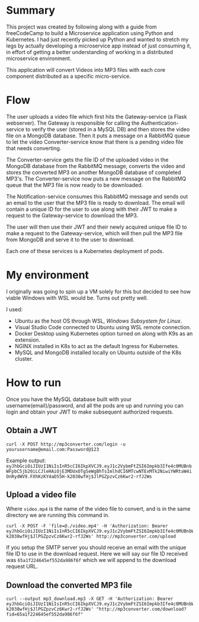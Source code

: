 # Summary

This project was created by following along with a guide from freeCodeCamp to build a Microservice application using Python and Kubernetes.
I had just recently picked up Python and wanted to stretch my legs by actually developing a microservice app instead of just consuming it, in effort of getting a better understanding of working in a distributed microservice environment.

This application will convert Videos into MP3 files with each core component distributed as a specific micro-service.


# Flow

The user uploads a video file which first hits the Gateway-service (a Flask webserver). The Gateway is responsible for calling the Authentication-service to verify the user (stored in a MySQL DB) and then stores the video file on a MongoDB database. Then it puts a message on a RabbitMQ queue to let the video Converter-service know that there is a pending video file that needs converting.

The Converter-service gets the file ID of the uploaded video in the MongoDB database from the RabbitMQ message, converts the video and stores the converted MP3 on another MongoDB database of completed MP3's. The Converter-service now puts a new message on the RabbitMQ queue that the MP3 file is now ready to be downloaded.

The Notification-service consumes this RabbitMQ message and sends out an email to the user that the MP3 file is ready to download.
The email will contain a unique ID for the user to use along with their JWT to make a request to the Gateway-service to download the MP3. 

The user will then use their JWT and their newly acquired unique file ID to make a request to the Gateway-service, which will then pull the MP3 file from MongoDB and serve it to the user to download.

Each one of these services is a Kubernetes deployment of pods.

# My environment

I originally was going to spin up a VM solely for this but decided to see how viable Windows with WSL would be. Turns out pretty well.

I used:
- Ubuntu as the host OS through WSL, *Windows Subsystem for Linux*. 
- Visual Studio Code connected to Ubuntu using WSL remote connection.
- Docker Desktop using Kubernetes option turned on along with K9s as an extension.
- NGINX installed in K8s to act as the default Ingress for Kubernetes.
- MySQL and MongoDB installed locally on Ubuntu outside of the K8s cluster.



# How to run
Once you have the MySQL database built with your username(email)/password, and all the pods are up and running you can login and obtain your JWT to make subsequent authorized requests. 

## Obtain a JWT
```
curl -X POST http://mp3converter.com/login -u yourusername@email.com:Password@123
```
Example output: `eyJhbGciOiJIUzI1NiIsInR5cCI6IkpXVCJ9.eyJ1c2VybmFtZSI6Impkb3Ife4c0MUBnbWFpbC5jb20iLCJleHAiOjE3MDUxOTgSeWgBhTsImlhdCI6MTcwNTExMTk2NiwiYWRtaW4iOnRydWV9.FXhKzKY4aD55H-k2038wfHj$JlPGZpzvCz6Kwr2-rfJ2Ws`

## Upload a video file
Where `video.mp4` is the name of the video file to convert, and is in the same directory we are running this command in.
```
curl -X POST -F 'file=@./video.mp4' -H 'Authorization: Bearer eyJhbGciOiJIUzI1NiIsInR5cCI6IkpXVCJ9.eyJ1c2VybmFtZSI6Impkb3Ife4c0MUBnbWFpbC5jb20iLCJleHAiOjE3MDUxOTgSeWgBhTsImlhdCI6MTcwNTExMTk2NiwiYWRtaW4iOnRydWV9.FXhKzKY4aD55H-k2038wfHj$JlPGZpzvCz6Kwr2-rfJ2Ws' http://mp3converter.com/upload
```
If you setup the SMTP server you should receive an email with the unique file ID to use in the download request. Here we will say our file ID received was `65a1f224645ef552da986f6f` which we will append to the download request URL.


## Download the converted MP3 file
```
curl --output mp3_download.mp3 -X GET -H 'Authorization: Bearer eyJhbGciOiJIUzI1NiIsInR5cCI6IkpXVCJ9.eyJ1c2VybmFtZSI6Impkb3Ife4c0MUBnbWFpbC5jb20iLCJleHAiOjE3MDUxOTgSeWgBhTsImlhdCI6MTcwNTExMTk2NiwiYWRtaW4iOnRydWV9.FXhKzKY4aD55H-k2038wfHj$JlPGZpzvCz6Kwr2-rfJ2Ws' "http://mp3converter.com/download?fid=65a1f224645ef552da986f6f"
```

